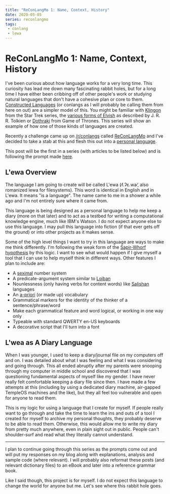 ```yaml
---
title: "ReConLangMo 1: Name, Context, History"
date: 2020-05-05
series: reconlangmo
tags:
 - conlang
 - lewa
---
```


# ReConLangMo 1: Name, Context, History

I've been curious about how language works for a very long time. This curiosity
has lead me down many fascinating rabbit holes, but for a long time I have
either been cribbing off of other people's work or studying natural languages
that don't have a cohesive plan or core to them. [Constructed
Languages][conlangs] (or conlangs as I will probably be calling them from here
on out) are a simpler model of this. You might be familiar with
[Klingon][tlhnganhol] from the Star Trek series, the [various forms of
Elvish][elvish] as described by J. R. R. Tolkien or [Dothraki][dothraki] from
Game of Thrones. This series will show an example of how one of those kinds of
languages are created. 

[conlangs]: https://en.wikipedia.org/wiki/Constructed_language
[tlhnganhol]: https://en.wikipedia.org/wiki/Klingon_language
[elvish]: https://en.wikipedia.org/wiki/Elvish_languages
[dothraki]: https://en.wikipedia.org/wiki/Dothraki_language

Recently a challenge came up on [/r/conlangs][rconlangs] called
[ReConLangMo][reconlangmo] and I've decided to take a stab at this and flesh
this out into a [personal language][perslang].

[rconlangs]: https://www.reddit.com/r/conlangs/
[reconlangmo]: https://www.reddit.com/r/conlangs/comments/gbgvu0/reconlangmo_2020/
[perslang]: https://en.wikipedia.org/wiki/Artistic_language#Personal_languages

This post will be the first in a series (with articles to be listed below) and
is following the prompt made [here][reconlangmo1prompt].

[reconlangmo1prompt]: https://www.reddit.com/r/conlangs/comments/gd8z18/reconlangmo_1_name_context_and_history/

## L'ewa Overview

The language I am going to create will be called L'ewa (⁄l.ʔɛ.wa⁄, also
romanized lewa for filesystems). This word is identical in English and in L'ewa.
It means "is a language". The name came to me in a shower a while ago and I'm
not entirely sure where it came from.

This language is being designed as a personal language to help me keep a diary
(more on that later) and to act as a testbed for writing a computational
knowledge engine, much like IBM's Watson. I do not expect anyone else to use
this language. I may pull this language into fiction (if that ever gets off the
ground) or into other projects as it makes sense.

Some of the high level things I want to try in this language are ways to make me
think differently. I'm following the weak form of the [Sapir-Whorf
hypothesis][sapirwhorf] by this logic. I want to see what would happen if I give
myself a tool that I can use to help myself think in different ways. Other
features I plan to include are:

[sapirwhorf]: https://en.wikipedia.org/wiki/Linguistic_relativity

- A [seximal][seximal] number system
- A predicate-argument system similar to [Lojban][lojban]
- Nounlessness (only having verbs for content words) like [Salishan][salishan]
  languages
- An [a-priori][apriori] (or made up) vocabulary
- Grammatical markers for the identity of the thinker of a sentence/phrase/word
- Make each grammatical feature and word logical, or working in one way only
- Typeable with standard QWERTY en-US keyboards
- A decorative script that I'll turn into a font

[seximal]: https://www.seximal.net
[lojban]: https://lojban.pw/cll/uncll-1.2.6/xhtml_section_chunks/chapter-tour.html#section-bridi
[salishan]: https://en.wikipedia.org/wiki/Salishan_languages
[apriori]: https://en.wikipedia.org/wiki/Constructed_language#A_priori_and_a_posteriori_languages

## L'wea as A Diary Language

When I was younger, I used to keep a diary/journal file on my computers off and
on. I was detailed about what I was feeling and what I was considering and going
through. This all ended abruptly after my parents were snooping through my
computer in middle school and discovered that I was questioning fundamental
aspects of myself like my gender. I have never really felt comfortable keeping a
diary file since then. I have made a few attempts at this (including by using a
dedicated diary machine, air-gapped TempleOS machines and the like), but they
all feel too vulnerable and open for anyone to read them.

This is my logic for using a language that I create for myself. If people really
want to go through and take the time to learn the ins and outs of a tool I
created for myself to archive my personal thoughts, they probably deserve to be
able to read them. Otherwise, this would allow me to write my diary from pretty
much anywhere, even in plain sight out in public. People can't shoulder-surf and
read what they literally cannot understand. 

---

I plan to continue going through this series as the prompts come out and will
put my responses on my blog along with explanations, analysis and sample code
(where relevant). I will probably also reformat these posts (and relevant
dictionary files) to an eBook and later into a reference grammar book. 

Like I said though, this project is for myself. I do not expect this language to
change the world for anyone but me. Let's see where this rabbit hole goes.
